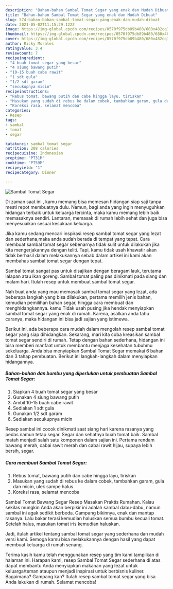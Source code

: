 ```yaml
---
description: "Bahan-bahan Sambal Tomat Segar yang enak dan Mudah Dibuat"
title: "Bahan-bahan Sambal Tomat Segar yang enak dan Mudah Dibuat"
slug: 574-bahan-bahan-sambal-tomat-segar-yang-enak-dan-mudah-dibuat
date: 2021-05-02T11:15:29.122Z
image: https://img-global.cpcdn.com/recipes/0570f975db89b480/680x482cq70/sambal-tomat-segar-foto-resep-utama.jpg
thumbnail: https://img-global.cpcdn.com/recipes/0570f975db89b480/680x482cq70/sambal-tomat-segar-foto-resep-utama.jpg
cover: https://img-global.cpcdn.com/recipes/0570f975db89b480/680x482cq70/sambal-tomat-segar-foto-resep-utama.jpg
author: Ricky Morales
ratingvalue: 3.4
reviewcount: 7
recipeingredient:
- "4 buah tomat segar yang besar"
- "4 siung bawang putih"
- "10-15 buah cabe rawit"
- "1 sdt gula"
- "1/2 sdt garam"
- "secukupnya micin"
recipeinstructions:
- "Rebus tomat, bawang putih dan cabe hingga layu, tiriskan"
- "Masukan yang sudah di rebus ke dalam cobek, tambahkan garam, gula dan micin, ulek sampe halus"
- "Koreksi rasa, selamat mencoba"
categories:
- Resep
tags:
- sambal
- tomat
- segar

katakunci: sambal tomat segar 
nutrition: 208 calories
recipecuisine: Indonesian
preptime: "PT31M"
cooktime: "PT59M"
recipeyield: "1"
recipecategory: Dinner

---
```



![Sambal Tomat Segar](https://img-global.cpcdn.com/recipes/0570f975db89b480/680x482cq70/sambal-tomat-segar-foto-resep-utama.jpg)

Di zaman  saat ini , kamu memang bisa memesan hidangan siap saji tanpa mesti repot membuatnya dulu. Namun, bagi anda yang ingin menyuguhkan hidangan terbaik untuk keluarga tercinta, maka kamu memang lebih baik memasaknya sendiri. Lantaran, memasak di rumah lebih sehat dan juga bisa menyesuaikan sesuai kesukaan keluarga.

Jika kamu sedang mencari inspirasi resep sambal tomat segar yang lezat dan sederhana,maka anda sudah berada di tempat yang tepat. Cara membuat sambal tomat segar  sebenarnya tidak sulit untuk dilakukan jika kita mengerjakannya dengan teliti. Tapi, kamu tidak usah khawatir akan tidak berhasil dalam melakukannya 
sebab dalam artikel ini kami akan membahas sambal tomat segar dengan tepat.  

Sambal tomat sangat pas untuk disajikan dengan beragam lauk, terutama lalapan atau ikan goreng. Sambal tomat paling pas dinikmati pada siang dan malam hari. Itulah resep untuk membuat sambal tomat segar.

Nah buat anda yang mau memasak sambal tomat segar yang lezat, ada beberapa langkah yang bisa dilakukan, pertama memilih jenis bahan, kemudian pemilihan bahan segar, hingga cara membuat dan menghidangkannya. kamu Tidak usah pusing jika hendak menyiapkan sambal tomat segar yang enak di rumah. Karena, asalkan anda  tahu caranya, maka hidangan ini bisa jadi sajian yang istimewa.

Berikut ini, ada beberapa cara mudah dalam mengolah resep sambal tomat segar yang siap dihidangkan. Sekarang, mari kita coba kreasikan sambal tomat segar sendiri di rumah. Tetap dengan bahan sederhana, hidangan ini bisa memberi manfaat untuk membantu menjaga kesehatan tubuhmu sekeluarga. Anda bisa menyiapkan Sambal Tomat Segar memakai 6 bahan dan 3 tahap pembuatan. Berikut ini langkah-langkah dalam menyiapkan hidangannya.

<!--inarticleads1-->

##### Bahan-bahan dan bumbu yang diperlukan untuk pembuatan Sambal Tomat Segar:

1. Siapkan 4 buah tomat segar yang besar
1. Gunakan 4 siung bawang putih
1. Ambil 10-15 buah cabe rawit
1. Sediakan 1 sdt gula
1. Gunakan 1/2 sdt garam
1. Sediakan secukupnya micin


Resep sambal ini cocok dinikmati saat siang hari karena rasanya yang pedas namun tetap segar. Segar dan sehatnya buah tomat baik. Sambal matah menjadi salah satu komponen dalam sajian ini. Pertama rendam bawang merah, cabai rawit merah dan cabai rawit hijau, supaya lebih bersih, segar. 

<!--inarticleads2-->

##### Cara membuat Sambal Tomat Segar:

1. Rebus tomat, bawang putih dan cabe hingga layu, tiriskan
1. Masukan yang sudah di rebus ke dalam cobek, tambahkan garam, gula dan micin, ulek sampe halus
1. Koreksi rasa, selamat mencoba


Sambal Tomat Bawang Segar Resep Masakan Praktis Rumahan. Kalau sekilas mungkin Anda akan berpikir ini adalah sambal dabu-dabu, namun sambal ini agak sedikit berbeda. Gampang bikinnya, enak dan mantap rasanya. Lalu bakar terasi kemudian haluskan semua bumbu kecuali tomat. Setelah halus, masukan tomat iris kemudian haluskan. 

Jadi, itulah artikel tentang  sambal tomat segar  yang sederhana dan mudah versi kami. Semoga kamu bisa melakukannya dengan hasil yang dapat membuat keluarga di rumah senang. 

Terima kasih kamu telah menggunakan resep yang tim kami tampilkan di halaman ini. Harapan kami, resep  Sambal Tomat Segar sederhana di atas dapat membantu Anda menyiapkan makanan yang lezat untuk keluarga/teman ataupun menjadi inspirasi untuk berbisnis kuliner. Bagaimana? Gampang kan? Itulah resep sambal tomat segar yang bisa Anda lakukan di rumah. Selamat mencoba!

